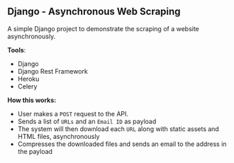 ## Django - Asynchronous Web Scraping

A simple Django project to demonstrate the scraping of a website asynchronously. 

**Tools**:

 - Django
 - Django Rest Framework
 - Heroku
 - Celery

**How this works:**

 - User makes a `POST` request to the API. 
 - Sends a list of `URLs` and an `Email ID` as payload
 - The system will then download each `URL` along with static assets and HTML files, asynchronously
 - Compresses the downloaded files and sends an email to the address in the payload
